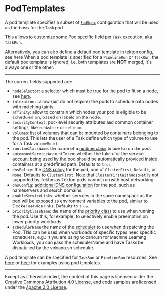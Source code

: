 <!--
---
linkTitle: "Pod Templates"
weight: 12
---
-->
# PodTemplates

A pod template specifies a subset of
[`PodSpec`](https://kubernetes.io/docs/reference/generated/kubernetes-api/v1.15/#pod-v1-core)
configuration that will be used as the basis for the `Task` pod.

This allows to customize some Pod specific field per `Task` execution, aka `TaskRun`.

Alternatively, you can also define a default pod template in tekton config, see [here](https://github.com/tektoncd/pipeline/blob/master/docs/install.md)
When a pod template is specified for a `PipelineRun` or `TaskRun`, the default pod template is ignored, i.e.
both templates are **NOT** merged, it's always one or the other.

---

The current fields supported are:

- `nodeSelector`: a selector which must be true for the pod to fit on
  a node, see [here](https://kubernetes.io/docs/concepts/configuration/assign-pod-node/).
- `tolerations`: allow (but do not require) the pods to schedule onto
  nodes with matching taints.
- `affinity`: allow to constrain which nodes your pod is eligible to
  be scheduled on, based on labels on the node.
- `securityContext`: pod-level security attributes and common
  container settings, like `runAsUser` or `selinux`.
- `volumes`: list of volumes that can be mounted by containers
  belonging to the pod. This lets the user of a Task define which type
  of volume to use for a Task `volumeMount`
- `runtimeClassName`: the name of a
  [runtime class](https://kubernetes.io/docs/concepts/containers/runtime-class/)
  to use to run the pod.
- `automountServiceAccountToken`: whether the token for the service account
  being used by the pod should be automatically provided inside containers at a
  predefined path. Defaults to `true`.
- `dnsPolicy`: the
  [DNS policy](https://kubernetes.io/docs/concepts/services-networking/dns-pod-service/#pod-s-dns-policy)
  for the pod, one of `ClusterFirst`, `Default`, or `None`. Defaults to
  `ClusterFirst`. Note that `ClusterFirstWithHostNet` is not supported by Tekton
  as Tekton pods cannot run with host networking.
- `dnsConfig`:
  [additional DNS configuration](https://kubernetes.io/docs/concepts/services-networking/dns-pod-service/#pod-s-dns-config)
  for the pod, such as nameservers and search domains.
- `enableServiceLinks`: whether services in the same namespace as the pod will
  be exposed as environment variables to the pod, similar to Docker service
  links. Defaults to `true`.
- `priorityClassName`: the name of the
  [priority class](https://kubernetes.io/docs/concepts/configuration/pod-priority-preemption/)
  to use when running the pod. Use this, for example, to selectively enable
  preemption on lower priority workloads.
- `schedulerName` the name of the 
  [scheduler](https://kubernetes.io/docs/tasks/administer-cluster/configure-multiple-schedulers/)
  to use when dispatching the Pod. This can be used when workloads of specific types need specific schedulers,
  e.g.: If you are using volcano.sh for Machine Learning Workloads, you can pass the schedulerName and have Tasks be 
  dispatched by the volcano.sh scheduler.


A pod template can be specified for `TaskRun` or `PipelineRun` resources.
See [here](./taskruns.md#pod-template) or [here](./pipelineruns.md#pod-template) for examples using pod templates.

---

Except as otherwise noted, the content of this page is licensed under the
[Creative Commons Attribution 4.0 License](https://creativecommons.org/licenses/by/4.0/),
and code samples are licensed under the
[Apache 2.0 License](https://www.apache.org/licenses/LICENSE-2.0).
